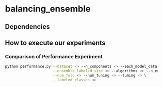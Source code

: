 # balancing_ensemble

## Dependencies


## How to execute our experiments

### Comparison of Performance Experiment

```bash
python performance.py --dataset <> --n_components <> --each_model_data <> \
                      --ensemble_labeled_size <> --algorithms <> --n_experiments <> \
                      --num_fold <> --num_tuning <> --tuning <> \
                      --labeled_classes <>                   
```

